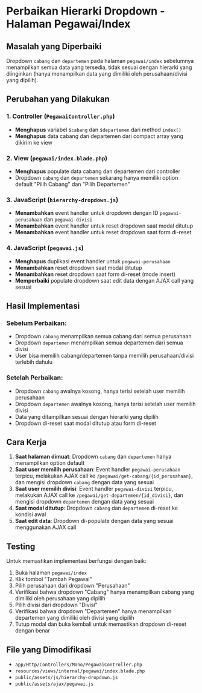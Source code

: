 # Perbaikan Hierarki Dropdown - Halaman Pegawai/Index

## Masalah yang Diperbaiki
Dropdown `cabang` dan `departemen` pada halaman `pegawai/index` sebelumnya menampilkan semua data yang tersedia, tidak sesuai dengan hierarki yang diinginkan (hanya menampilkan data yang dimiliki oleh perusahaan/divisi yang dipilih).

## Perubahan yang Dilakukan

### 1. Controller (`PegawaiController.php`)
- **Menghapus** variabel `$cabang` dan `$departemen` dari method `index()`
- **Menghapus** data cabang dan departemen dari compact array yang dikirim ke view

### 2. View (`pegawai/index.blade.php`)
- **Menghapus** populate data cabang dan departemen dari controller
- Dropdown `cabang` dan `departemen` sekarang hanya memiliki option default "Pilih Cabang" dan "Pilih Departemen"

### 3. JavaScript (`hierarchy-dropdown.js`)
- **Menambahkan** event handler untuk dropdown dengan ID `pegawai-perusahaan` dan `pegawai-divisi`
- **Menambahkan** event handler untuk reset dropdown saat modal ditutup
- **Menambahkan** event handler untuk reset dropdown saat form di-reset

### 4. JavaScript (`pegawai.js`)
- **Menghapus** duplikasi event handler untuk `pegawai-perusahaan`
- **Menambahkan** reset dropdown saat modal ditutup
- **Menambahkan** reset dropdown saat form di-reset (mode insert)
- **Memperbaiki** populate dropdown saat edit data dengan AJAX call yang sesuai

## Hasil Implementasi

### Sebelum Perbaikan:
- Dropdown `cabang` menampilkan semua cabang dari semua perusahaan
- Dropdown `departemen` menampilkan semua departemen dari semua divisi
- User bisa memilih cabang/departemen tanpa memilih perusahaan/divisi terlebih dahulu

### Setelah Perbaikan:
- Dropdown `cabang` awalnya kosong, hanya terisi setelah user memilih perusahaan
- Dropdown `departemen` awalnya kosong, hanya terisi setelah user memilih divisi
- Data yang ditampilkan sesuai dengan hierarki yang dipilih
- Dropdown di-reset saat modal ditutup atau form di-reset

## Cara Kerja

1. **Saat halaman dimuat**: Dropdown `cabang` dan `departemen` hanya menampilkan option default
2. **Saat user memilih perusahaan**: Event handler `pegawai-perusahaan` terpicu, melakukan AJAX call ke `/pegawai/get-cabang/{id_perusahaan}`, dan mengisi dropdown `cabang` dengan data yang sesuai
3. **Saat user memilih divisi**: Event handler `pegawai-divisi` terpicu, melakukan AJAX call ke `/pegawai/get-departemen/{id_divisi}`, dan mengisi dropdown `departemen` dengan data yang sesuai
4. **Saat modal ditutup**: Dropdown `cabang` dan `departemen` di-reset ke kondisi awal
5. **Saat edit data**: Dropdown di-populate dengan data yang sesuai menggunakan AJAX call

## Testing

Untuk memastikan implementasi berfungsi dengan baik:

1. Buka halaman `pegawai/index`
2. Klik tombol "Tambah Pegawai"
3. Pilih perusahaan dari dropdown "Perusahaan"
4. Verifikasi bahwa dropdown "Cabang" hanya menampilkan cabang yang dimiliki oleh perusahaan yang dipilih
5. Pilih divisi dari dropdown "Divisi"
6. Verifikasi bahwa dropdown "Departemen" hanya menampilkan departemen yang dimiliki oleh divisi yang dipilih
7. Tutup modal dan buka kembali untuk memastikan dropdown di-reset dengan benar

## File yang Dimodifikasi

- `app/Http/Controllers/Mono/PegawaiController.php`
- `resources/views/internal/pegawai/index.blade.php`
- `public/assets/js/hierarchy-dropdown.js`
- `public/assets/ajax/pegawai.js` 